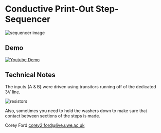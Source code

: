 # Conductive Print-Out Step-Sequencer
![sequencer image](https://drive.google.com/uc?id=1OWk0ZiutPg7wntY1tIvAp8E-hW2VVVqS
"Sequencer Image")

## Demo
[![Youtube Demo](http://img.youtube.com/vi/ymcYnj_GWfE/0.jpg)](http://www.youtube.com/watch?v=ymcYnj_GWfE)

## Technical Notes
The inputs (A & B) were driven using transitors running off of the dedicated 3V line.

![resistors](https://drive.google.com/uc?id=1JeXtFsJyfBawy5fho435yQl3S2CLojpw)

Also, sometimes you need to hold the washers down to make sure that contact between sections of the steps is made.

Corey Ford
corey2.ford@live.uwe.ac.uk
